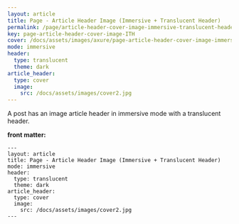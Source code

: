 ```yaml
---
layout: article
title: Page - Article Header Image (Immersive + Translucent Header)
permalink: /page/article-header-cover-image-immersive-translucent-header.html
key: page-article-header-cover-image-ITH
cover: /docs/assets/images/axure/page-article-header-cover-image-immersive-translucent-header.jpg
mode: immersive
header:
  type: translucent
  theme: dark
article_header:
  type: cover
  image:
    src: /docs/assets/images/cover2.jpg
---
```


A post has an image article header in immersive mode with a translucent header.

<!--more-->

<style>
  .page__header .header__brand path {
    fill: rgba(255, 255, 255, .95);
  }
</style>

**front matter:**

    ---
    layout: article
    title: Page - Article Header Image (Immersive + Translucent Header)
    mode: immersive
    header:
      type: translucent
      theme: dark
    article_header:
      type: cover
      image:
        src: /docs/assets/images/cover2.jpg
    ---